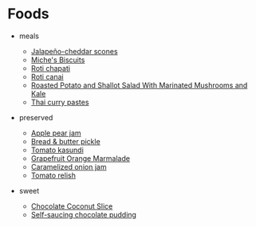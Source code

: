 # Foods

* meals
  * [Jalapeño-cheddar scones](./meals/jalapeno-cheddar-scones)
  * [Miche's Biscuits](./meals/michecuits)
  * [Roti chapati](./meals/roti-indian)
  * [Roti canai](./meals/roti-thai)
  * [Roasted Potato and Shallot Salad With Marinated Mushrooms and Kale](./meals/tater-shroom-kale-salad)
  * [Thai curry pastes](./meals/thai-curry-paste)

* preserved
  * [Apple pear jam](./preserved/apple-jam)
  * [Bread & butter pickle](./preserved/bp-pickle)
  * [Tomato kasundi](./preserved/kasundi)
  * [Grapefruit Orange Marmalade](./preserved/marmalade)
  * [Caramelized onion jam](./preserved/onion-jam)
  * [Tomato relish](./preserved/tomato-relish)

* sweet
  * [Chocolate Coconut Slice](./sweet/chocolate-coconut-slice)
  * [Self-saucing chocolate pudding](./sweet/self-saucing-chocolate-pud)

